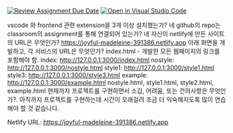 [![Review Assignment Due Date](https://classroom.github.com/assets/deadline-readme-button-22041afd0340ce965d47ae6ef1cefeee28c7c493a6346c4f15d667ab976d596c.svg)](https://classroom.github.com/a/HEYMOIhf)
[![Open in Visual Studio Code](https://classroom.github.com/assets/open-in-vscode-2e0aaae1b6195c2367325f4f02e2d04e9abb55f0b24a779b69b11b9e10269abc.svg)](https://classroom.github.com/online_ide?assignment_repo_id=20293884&assignment_repo_type=AssignmentRepo)


vscode 와 frontend 관련 extension을 3개 이상 설치했는가? 네
github의 repo는 classroom의 assignment를 통해 연결되어 있는가? 네
자신이 netlify에 만든 사이트의 URL은 무엇인가? https://joyful-madeleine-391386.netlify.app
아래 화면을 개발하고, 각 서비스의 URL은 무엇인가?
index.html - 개발한 모든 웹페이지의 링크를 포함해야 함. 
index: http://127.0.0.1:3000/index.html 
nostyle: http://127.0.0.1:3000/nostyle.html 
style1: http://127.0.0.1:3000/style1.html 
style3: http://127.0.0.1:3000/style3.html 
example: http://127.0.0.1:3000/example.html
nostyle.html, style1.html, style2.html, example.html
현재까지 프로젝트를 구현하면서 소감, 어려움, 또는 건의사항은 무엇인가?.
아직까지 프로젝트를 구현하는데 시간이 오래걸려 조금 더 익숙해지도록 많이 연습해야 할 것 같습니다.


Netlify URL: https://joyful-madeleine-391386.netlify.app